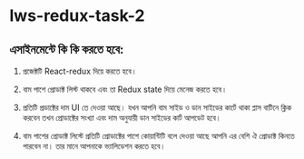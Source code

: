# lws-redux-task-2

## এসাইনমেন্টে কি কি করতে হবে:

1. প্রজেক্টটি React-redux দিয়ে করতে হবে।

2. বাম পাশে প্রোডাক্ট লিস্ট থাকবে এবং তা Redux state দিয়ে মেনেজ করতে হবে।

3. প্রতিটি প্রডাক্টের দাম UI তে দেওয়া আছে। যখন আপনি বাম সাইড ও ডান সাইডের কার্টে থাকা প্লাস বাটিনে ক্লিক করবেন তখন প্রোডাক্টের সংখ্যা এবং দাম অনুযায়ী ডান সাইডের কার্ট আপডেট হবে।

4. বাম পাশের প্রোডাক্ট লিস্টে প্রতিটি প্রোডাক্টের পাশে কোয়ান্টিটি বলে দেওয়া আছে আপনি এর বেশি ঐ প্রোডাক্ট কিনতে পারবেন না। তার মানে আপনাকে ভ্যালিডেশন করতে হবে।